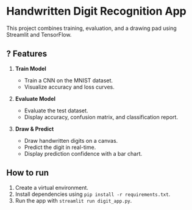 # Handwritten Digit Recognition App

This project combines training, evaluation, and a drawing pad using Streamlit and TensorFlow.


## ? Features

1. **Train Model**
   - Train a CNN on the MNIST dataset.
   - Visualize accuracy and loss curves.
   
   

2. **Evaluate Model**
   - Evaluate the test dataset.
   - Display accuracy, confusion matrix, and classification report.
   
   

3. **Draw & Predict**
   - Draw handwritten digits on a canvas.
   - Predict the digit in real-time.
   - Display prediction confidence with a bar chart.
   
  

## How to run
1. Create a virtual environment.
2. Install dependencies using `pip install -r requirements.txt`.
3. Run the app with `streamlit run digit_app.py`.

